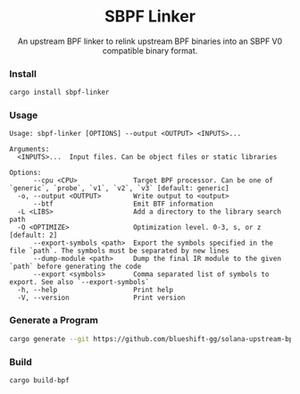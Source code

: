 <h1 align="center">
  SBPF Linker
</h1>
<p align="center">
  An upstream BPF linker to relink upstream BPF binaries into an SBPF V0 compatible binary format.
</p>

### Install

```sh
cargo install sbpf-linker
```

### Usage

```
Usage: sbpf-linker [OPTIONS] --output <OUTPUT> <INPUTS>...

Arguments:
  <INPUTS>...  Input files. Can be object files or static libraries

Options:
      --cpu <CPU>              Target BPF processor. Can be one of `generic`, `probe`, `v1`, `v2`, `v3` [default: generic]
  -o, --output <OUTPUT>        Write output to <output>
      --btf                    Emit BTF information
  -L <LIBS>                    Add a directory to the library search path
  -O <OPTIMIZE>                Optimization level. 0-3, s, or z [default: 2]
      --export-symbols <path>  Export the symbols specified in the file `path`. The symbols must be separated by new lines
      --dump-module <path>     Dump the final IR module to the given `path` before generating the code
      --export <symbols>       Comma separated list of symbols to export. See also `--export-symbols`
  -h, --help                   Print help
  -V, --version                Print version
```


### Generate a Program

```sh
cargo generate --git https://github.com/blueshift-gg/solana-upstream-bpf-template
```

### Build

```sh
cargo build-bpf
```
